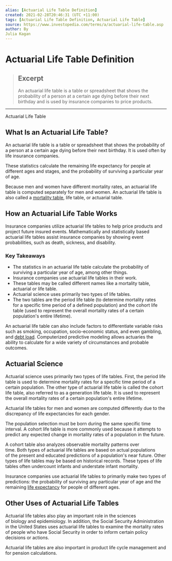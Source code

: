 ```yaml
---
alias: [Actuarial Life Table Definition]
created: 2021-02-28T20:46:31 (UTC +11:00)
tags: [Actuarial Life Table Definition, Actuarial Life Table]
source: https://www.investopedia.com/terms/a/actuarial-life-table.asp
author: By
Julia Kagan
---
```


# Actuarial Life Table Definition

> ## Excerpt
> An actuarial life table is a table or spreadsheet that shows the probability of a person at a certain age dying before their next birthday and is used by insurance companies to price products.

---

Actuarial Life Table
## What Is an Actuarial Life Table?

An actuarial life table is a table or spreadsheet that shows the probability of a person at a certain age dying before their next birthday. It is used often by life insurance companies.

These statistics calculate the remaining life expectancy for people at different ages and stages, and the probability of surviving a particular year of age.

Because men and women have different mortality rates, an actuarial life table is computed separately for men and women. An actuarial life table is also called a [mortality table](https://www.investopedia.com/terms/m/mortality-table.asp), life table, or actuarial table.

## How an Actuarial Life Table Works

Insurance companies utilize actuarial life tables to help price products and project future insured events. Mathematically and statistically based actuarial life tables assist insurance companies by showing event probabilities, such as death, sickness, and disability.

### Key Takeaways

-   The statistics in an actuarial life table calculate the probability of surviving a particular year of age, among other things.
-   Insurance companies use actuarial life tables in their work.
-   These tables may be called different names like a mortality table, actuarial or life table.
-   Actuarial science uses primarily two types of life tables.
-   The two tables are the period life table (to determine mortality rates for a specific time period of a defined population) and the cohort life table (used to represent the overall mortality rates of a certain population's entire lifetime).

An actuarial life table can also include factors to differentiate variable risks such as smoking, occupation, socio-economic status, and even gambling, and [debt load](https://www.investopedia.com/terms/d/debt-load.asp). Computerized predictive modeling allows actuaries the ability to calculate for a wide variety of circumstances and probable outcomes.

## Actuarial Science

Actuarial science uses primarily two types of life tables. First, the period life table is used to determine mortality rates for a specific time period of a certain population. The other type of actuarial life table is called the cohort life table, also referred to as a generation life table. It is used to represent the overall mortality rates of a certain population's entire lifetime.

Actuarial life tables for men and women are computed differently due to the discrepancy of life expectancies for each gender.

The population selection must be born during the same specific time interval. A cohort life table is more commonly used because it attempts to predict any expected change in mortality rates of a population in the future.

A cohort table also analyzes observable mortality patterns over time. Both types of actuarial life tables are based on actual populations of the present and educated predictions of a population's near future. Other types of life tables may be based on historical records. These types of life tables often undercount infants and understate infant mortality.

Insurance companies use actuarial life tables to primarily make two types of predictions: the probability of surviving any particular year of age and the remaining [life expectancy](https://www.investopedia.com/terms/l/lifeexpectancy.asp) for people of different ages.

## Other Uses of Actuarial Life Tables

Actuarial life tables also play an important role in the sciences of biology and epidemiology. In addition, the Social Security Administration in the United States uses actuarial life tables to examine the mortality rates of people who have Social Security in order to inform certain policy decisions or actions. 

Actuarial life tables are also important in product life cycle management and for pension calculations.
